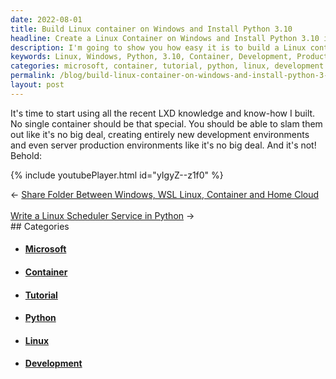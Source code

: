 ```yaml
---
date: 2022-08-01
title: Build Linux container on Windows and Install Python 3.10
headline: Create a Linux Container on Windows and Install Python 3.10 in Minutes!
description: I'm going to show you how easy it is to build a Linux container on Windows and install Python 3.10. I'm confident that I can quickly and easily create new development and production environments. To demonstrate this process, I'm providing a video tutorial. Follow along and learn how to set up your own Linux container on Windows!
keywords: Linux, Windows, Python, 3.10, Container, Development, Production, Tutorial, Video, Environment, Set Up, Demonstrate, Easy, Quickly, Knowledge, Skills, Simple
categories: microsoft, container, tutorial, python, linux, development
permalink: /blog/build-linux-container-on-windows-and-install-python-3-10/
layout: post
---
```



It's time to start using all the recent LXD knowledge and know-how I built. No
single container should be that special. You should be able to slam them out
like it's no big deal, creating entirely new development environments and even
server production environments like it's no big deal. And it's not! Behold:

{% include youtubePlayer.html id="yIgyZ--z1f0" %}


<div class="arrow-links"><div class="post-nav-prev"><span class="arrow">&larr;&nbsp;</span><a href="/blog/share-folder-between-windows-wsl-linux-container-and-home-cloud/">Share Folder Between Windows, WSL Linux, Container and Home Cloud</a></div> &nbsp; <div class="post-nav-next"><a href="/blog/write-a-linux-scheduler-service-in-python/">Write a Linux Scheduler Service in Python</a><span class="arrow">&nbsp;&rarr;</span></div></div>
## Categories

<ul>
<li><h4><a href='/microsoft/'>Microsoft</a></h4></li>
<li><h4><a href='/container/'>Container</a></h4></li>
<li><h4><a href='/tutorial/'>Tutorial</a></h4></li>
<li><h4><a href='/python/'>Python</a></h4></li>
<li><h4><a href='/linux/'>Linux</a></h4></li>
<li><h4><a href='/development/'>Development</a></h4></li></ul>